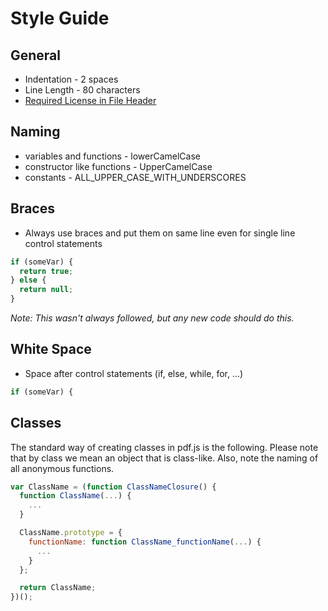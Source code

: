 # Style Guide
## General
* Indentation - 2 spaces
* Line Length - 80 characters
* [Required License in File Header](https://github.com/mozilla/pdf.js/wiki/License-Headers)

## Naming
* variables and functions - lowerCamelCase
* constructor like functions - UpperCamelCase
* constants - ALL_UPPER_CASE_WITH_UNDERSCORES

## Braces
* Always use braces and put them on same line even for single line control statements

```javascript
if (someVar) {
  return true;
} else {
  return null;
}
```
_Note: This wasn't always followed, but any new code should do this._

## White Space
* Space after control statements (if, else, while, for, ...)

```javascript
if (someVar) {
```

## Classes
The standard way of creating classes in pdf.js is the following. Please note that by class we mean an object that is class-like. Also, note the naming of all anonymous functions.

```javascript
var ClassName = (function ClassNameClosure() {
  function ClassName(...) {
    ...
  }

  ClassName.prototype = {
    functionName: function ClassName_functionName(...) {
      ...
    }
  };

  return ClassName;
})();
```